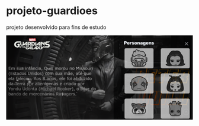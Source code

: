 # projeto-guardioes
 projeto desenvolvido para fins de estudo

 <a href="https://fernandoromeroalves.github.io/projeto-guardioes/"><img src="Captura.png" alt=""></a>
